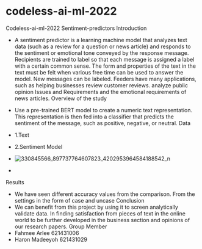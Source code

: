 # codeless-ai-ml-2022
Codeless-ai-ml-2022
Sentiment-predictors
Introduction
-	A sentiment predictor is a learning machine model that analyzes text data (such as a review for a question or news article) and responds to the sentiment or emotional tone conveyed by the response message. Recipients are trained to label so that each message is assigned a label with a certain common sense. The form and properties of the text in the text must be felt when various free time can be used to answer the model. New messages can be labeled. Feeders have many applications, such as helping businesses review customer reviews. analyze public opinion Issues and Requirements and the emotional requirements of news articles.
Overview of the study
-	Use a pre-trained BERT model to create a numeric text representation. This representation is then fed into a classifier that predicts the sentiment of the message, such as positive, negative, or neutral.
Data
-	1.Text
-	2.Sentiment
Model
-	![330845566_897737764607823_4202953964584188542_n](https://user-images.githubusercontent.com/99234855/222321431-4927bc83-1bc4-4192-a851-40e9cdba9aee.png)

-	 
Results
-	We have seen different accuracy values from the comparison. From the settings in the form of case and uncase
Conclusion
-	We can benefit from this project by using it to screen analytically validate data. In finding satisfaction from pieces of text in the online world to be further developed in the business section and opinions of our research papers.
       Group Member
-	Fahmee  Arlee  621431006
-	Haron   Madeeyoh  621431029
